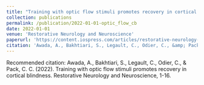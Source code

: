 ```yaml
---
title: "Training with optic flow stimuli promotes recovery in cortical blindness"
collection: publications
permalink: /publication/2022-01-01-optic_flow_cb
date: 2022-01-01
venue: 'Restorative Neurology and Neuroscience'
paperurl: 'https://content.iospress.com/articles/restorative-neurology-and-neuroscience/rnn211223'
citation: 'Awada, A., Bakhtiari, S., Legault, C., Odier, C., &amp; Pack, C. C. (2022). Training with optic flow stimuli promotes recovery in cortical blindness. Restorative Neurology and Neuroscience, 1-16.'
---
```

Recommended citation: Awada, A., Bakhtiari, S., Legault, C., Odier, C., & Pack, C. C. (2022). Training with optic flow stimuli promotes recovery in cortical blindness. Restorative Neurology and Neuroscience, 1-16.